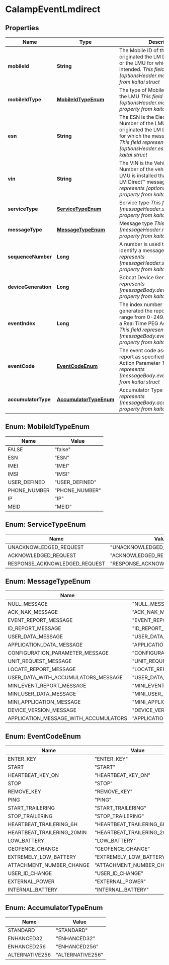 

# CalampEventLmdirect


## Properties

| Name | Type | Description | Notes |
|------------ | ------------- | ------------- | -------------|
|**mobileId** | **String** | The Mobile ID of the LMU that either originated the LM Direct™ message or the LMU for which the message is intended.  _This field represents [optionsHeader.mobileId] property from kaitai struct_  |  [optional] |
|**mobileIdType** | [**MobileIdTypeEnum**](#MobileIdTypeEnum) | The type of Mobile ID being used by the LMU  _This field represents [optionsHeader.mobileIdType] property from kaitai struct_  |  [optional] |
|**esn** | **String** | The ESN is the Electronic Serial Number of the LMU that either originated the LM Direct message or for which the message is intended.  _This field represents [optionsHeader.esn] property from kaitai struct_  |  [optional] |
|**vin** | **String** | The VIN is the Vehicle Identification Number of the vehicle in which the LMU is installed that originated the LM Direct™ message.  _This field represents [optionsHeader.vin] property from kaitai struct_  |  [optional] |
|**serviceType** | [**ServiceTypeEnum**](#ServiceTypeEnum) | Service type  _This field represents [messageHeader.serviceType] property from kaitai struct_  |  [optional] |
|**messageType** | [**MessageTypeEnum**](#MessageTypeEnum) | Message type  _This field represents [messageHeader.messageType] property from kaitai struct_  |  [optional] |
|**sequenceNumber** | **Long** | A  number is used to uniquely identify a message.  _This field represents [messageHeader.sequenceNumber] property from kaitai struct_  |  [optional] |
|**deviceGeneration** | **Long** | Bobcat Device Generation  _This field represents [messageBody.deviceGeneration] property from kaitai struct_  |  [optional] |
|**eventIndex** | **Long** | The index number of the event that generated the report; values should range from 0-249. 255 represents a Real Time PEG Action request.          _This field represents [messageBody.eventIndex] property from kaitai struct_  |  [optional] |
|**eventCode** | [**EventCodeEnum**](#EventCodeEnum) | The event code assigned to the report as specified by the event’s Action Parameter  _This field represents [messageBody.eventCode] property from kaitai struct_  |  [optional] |
|**accumulatorType** | [**AccumulatorTypeEnum**](#AccumulatorTypeEnum) | Accumulator Type  _This field represents [messageBody.accumulatorType] property from kaitai struct_  |  [optional] |



## Enum: MobileIdTypeEnum

| Name | Value |
|---- | -----|
| FALSE | &quot;false&quot; |
| ESN | &quot;ESN&quot; |
| IMEI | &quot;IMEI&quot; |
| IMSI | &quot;IMSI&quot; |
| USER_DEFINED | &quot;USER_DEFINED&quot; |
| PHONE_NUMBER | &quot;PHONE_NUMBER&quot; |
| IP | &quot;IP&quot; |
| MEID | &quot;MEID&quot; |



## Enum: ServiceTypeEnum

| Name | Value |
|---- | -----|
| UNACKNOWLEDGED_REQUEST | &quot;UNACKNOWLEDGED_REQUEST&quot; |
| ACKNOWLEDGED_REQUEST | &quot;ACKNOWLEDGED_REQUEST&quot; |
| RESPONSE_ACKNOWLEDGED_REQUEST | &quot;RESPONSE_ACKNOWLEDGED_REQUEST&quot; |



## Enum: MessageTypeEnum

| Name | Value |
|---- | -----|
| NULL_MESSAGE | &quot;NULL_MESSAGE&quot; |
| ACK_NAK_MESSAGE | &quot;ACK_NAK_MESSAGE&quot; |
| EVENT_REPORT_MESSAGE | &quot;EVENT_REPORT_MESSAGE&quot; |
| ID_REPORT_MESSAGE | &quot;ID_REPORT_MESSAGE&quot; |
| USER_DATA_MESSAGE | &quot;USER_DATA_MESSAGE&quot; |
| APPLICATION_DATA_MESSAGE | &quot;APPLICATION_DATA_MESSAGE&quot; |
| CONFIGURATION_PARAMETER_MESSAGE | &quot;CONFIGURATION_PARAMETER_MESSAGE&quot; |
| UNIT_REQUEST_MESSAGE | &quot;UNIT_REQUEST_MESSAGE&quot; |
| LOCATE_REPORT_MESSAGE | &quot;LOCATE_REPORT_MESSAGE&quot; |
| USER_DATA_WITH_ACCUMULATORS_MESSAGE | &quot;USER_DATA_WITH_ACCUMULATORS_MESSAGE&quot; |
| MINI_EVENT_REPORT_MESSAGE | &quot;MINI_EVENT_REPORT_MESSAGE&quot; |
| MINI_USER_DATA_MESSAGE | &quot;MINI_USER_DATA_MESSAGE&quot; |
| MINI_APPLICATION_MESSAGE | &quot;MINI_APPLICATION_MESSAGE&quot; |
| DEVICE_VERSION_MESSAGE | &quot;DEVICE_VERSION_MESSAGE&quot; |
| APPLICATION_MESSAGE_WITH_ACCUMULATORS | &quot;APPLICATION_MESSAGE_WITH_ACCUMULATORS&quot; |



## Enum: EventCodeEnum

| Name | Value |
|---- | -----|
| ENTER_KEY | &quot;ENTER_KEY&quot; |
| START | &quot;START&quot; |
| HEARTBEAT_KEY_ON | &quot;HEARTBEAT_KEY_ON&quot; |
| STOP | &quot;STOP&quot; |
| REMOVE_KEY | &quot;REMOVE_KEY&quot; |
| PING | &quot;PING&quot; |
| START_TRAILERING | &quot;START_TRAILERING&quot; |
| STOP_TRAILERING | &quot;STOP_TRAILERING&quot; |
| HEARTBEAT_TRAILERING_6H | &quot;HEARTBEAT_TRAILERING_6H&quot; |
| HEARTBEAT_TRAILERING_20MIN | &quot;HEARTBEAT_TRAILERING_20MIN&quot; |
| LOW_BATTERY | &quot;LOW_BATTERY&quot; |
| GEOFENCE_CHANGE | &quot;GEOFENCE_CHANGE&quot; |
| EXTREMELY_LOW_BATTERY | &quot;EXTREMELY_LOW_BATTERY&quot; |
| ATTACHMENT_NUMBER_CHANGE | &quot;ATTACHMENT_NUMBER_CHANGE&quot; |
| USER_ID_CHANGE | &quot;USER_ID_CHANGE&quot; |
| EXTERNAL_POWER | &quot;EXTERNAL_POWER&quot; |
| INTERNAL_BATTERY | &quot;INTERNAL_BATTERY&quot; |



## Enum: AccumulatorTypeEnum

| Name | Value |
|---- | -----|
| STANDARD | &quot;STANDARD&quot; |
| ENHANCED32 | &quot;ENHANCED32&quot; |
| ENHANCED256 | &quot;ENHANCED256&quot; |
| ALTERNATIVE256 | &quot;ALTERNATIVE256&quot; |



